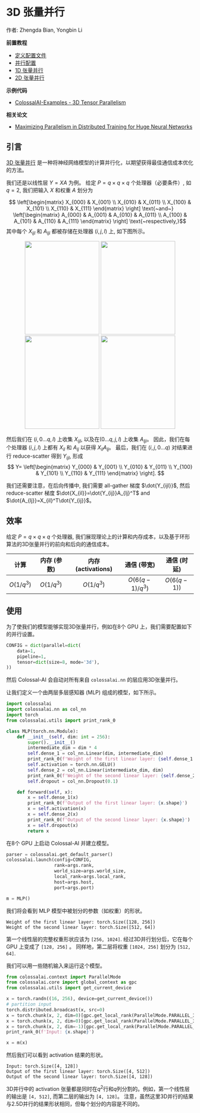 # 3D 张量并行

作者: Zhengda Bian, Yongbin Li

**前置教程**
- [定义配置文件](../basics/define_your_config.md)
- [并行配置](../basics/configure_parallelization.md)
- [1D 张量并行](./1D_tensor_parallel.md)
- [2D 张量并行](./2D_tensor_parallel.md)

**示例代码**
- [ColossalAI-Examples - 3D Tensor Parallelism](https://github.com/hpcaitech/ColossalAI-Examples/blob/main/features/tensor_parallel/README.md)

**相关论文**
- [Maximizing Parallelism in Distributed Training for Huge Neural Networks](https://arxiv.org/pdf/2105.14450.pdf)

## 引言

[3D 张量并行](https://arxiv.org/pdf/2105.14450.pdf) 是一种将神经网络模型的计算并行化，以期望获得最佳通信成本优化的方法。

我们还是以线性层 $Y = XA$ 为例。
给定 $P=q \times q \times q$ 个处理器（必要条件）, 如 $q=2$, 我们把输入 $X$ 和权重 $A$ 划分为

$$
\left[\begin{matrix}
            X_{000} & X_{001} \\
            X_{010} & X_{011} \\
            X_{100} & X_{101} \\
            X_{110} & X_{111} \end{matrix}
\right]
\text{~and~}
\left[\begin{matrix}
            A_{000} & A_{001} & A_{010} & A_{011} \\
            A_{100} & A_{101} & A_{110} & A_{111} \end{matrix}
\right]
\text{~respectively,}$$
其中每个 $X_{ijl}$ 和 $A_{lji}$ 都被存储在处理器 $(i,j,l)$ 上, 如下图所示。

<center>
<img src="https://s2.loli.net/2022/02/17/JevO6SED5z4PFdp.png" width = "200" height = "250" />
<img src="https://s2.loli.net/2022/02/17/qvtwjdfNXMAb4nF.png" width = "200" height = "250" />
<img src="https://s2.loli.net/2022/02/17/WFzm2N4IwKf1jXZ.png" width = "200" height = "250" />
<img src="https://s2.loli.net/2022/02/17/r2dZQ4hKxwTuIv6.png" width = "200" height = "250" />
</center>

然后我们在 $(i, 0...q,l)$ 上收集 $X_{ijl}$, 以及在$(0...q, j, l)$ 上收集 $A_{lji}$。
因此，我们在每个处理器 $(i,j,l)$ 上都有 $X_{il}$ 和 $A_{lj}$ 以获得 $X_{il}A_{lj}$。
最后，我们在 $(i, j, 0...q)$ 对结果进行 reduce-scatter 得到 $Y_{ijl}$, 形成
$$
Y=
\left[\begin{matrix}
            Y_{000} & Y_{001} \\
            Y_{010} & Y_{011} \\
            Y_{100} & Y_{101} \\
            Y_{110} & Y_{111} \end{matrix}
\right].
$$

我们还需要注意，在后向传播中, 我们需要 all-gather 梯度 $\dot{Y_{ijl}}$, 然后 reduce-scatter 梯度 $\dot{X_{il}}=\dot{Y_{ij}}A_{lj}^T$ and $\dot{A_{lj}}=X_{il}^T\dot{Y_{ij}}$。

## 效率
给定 $P=q \times q \times q$ 个处理器, 我们展现理论上的计算和内存成本，以及基于环形算法的3D张量并行的前向和后向的通信成本。

| 计算 | 内存 (参数) | 内存 (activations) | 通信 (带宽) | 通信 (时延) |
| :-:         | :-:              | :-:                  | :-:                       | :-:                     |
| $O(1/q^3)$  | $O(1/q^3)$       | $O(1/q^3)$           | $O(6(q-1)/q^3)$           | $O(6(q-1))$             |

## 使用

为了使我们的模型能够实现3D张量并行，例如在8个 GPU 上，我们需要配置如下的并行设置。

```python
CONFIG = dict(parallel=dict(
    data=1,
    pipeline=1,
    tensor=dict(size=8, mode='3d'),
))
```
然后 Colossal-AI 会自动对所有来自 `colossalai.nn` 的层应用3D张量并行。

让我们定义一个由两层多层感知器 (MLP) 组成的模型，如下所示。

```python
import colossalai
import colossalai.nn as col_nn
import torch
from colossalai.utils import print_rank_0

class MLP(torch.nn.Module):
    def __init__(self, dim: int = 256):
        super().__init__()
        intermediate_dim = dim * 4
        self.dense_1 = col_nn.Linear(dim, intermediate_dim)
        print_rank_0(f'Weight of the first linear layer: {self.dense_1.weight.shape}')
        self.activation = torch.nn.GELU()
        self.dense_2 = col_nn.Linear(intermediate_dim, dim)
        print_rank_0(f'Weight of the second linear layer: {self.dense_2.weight.shape}')
        self.dropout = col_nn.Dropout(0.1)

    def forward(self, x):
        x = self.dense_1(x)
        print_rank_0(f'Output of the first linear layer: {x.shape}')
        x = self.activation(x)
        x = self.dense_2(x)
        print_rank_0(f'Output of the second linear layer: {x.shape}')
        x = self.dropout(x)
        return x
```
在8个 GPU 上启动 Colossal-AI 并建立模型。
```python
parser = colossalai.get_default_parser()
colossalai.launch(config=CONFIG,
                  rank=args.rank,
                  world_size=args.world_size,
                  local_rank=args.local_rank,
                  host=args.host,
                  port=args.port)

m = MLP()
```
我们将会看到 MLP 模型中被划分的参数（如权重）的形状。
```shell
Weight of the first linear layer: torch.Size([128, 256])
Weight of the second linear layer: torch.Size([512, 64])
```

第一个线性层的完整权重形状应该为 `[256, 1024]`. 经过3D并行划分后，它在每个 GPU 上变成了 `[128, 256]` 。
同样地，第二层将权重 `[1024, 256]` 划分为 `[512, 64]`.

我们可以用一些随机输入来运行这个模型。

```python
from colossalai.context import ParallelMode
from colossalai.core import global_context as gpc
from colossalai.utils import get_current_device

x = torch.randn((16, 256), device=get_current_device())
# partition input
torch.distributed.broadcast(x, src=0)
x = torch.chunk(x, 2, dim=0)[gpc.get_local_rank(ParallelMode.PARALLEL_3D_WEIGHT)]
x = torch.chunk(x, 2, dim=0)[gpc.get_local_rank(ParallelMode.PARALLEL_3D_INPUT)]
x = torch.chunk(x, 2, dim=-1)[gpc.get_local_rank(ParallelMode.PARALLEL_3D_OUTPUT)]
print_rank_0(f'Input: {x.shape}')

x = m(x)
```
然后我们可以看到 activation 结果的形状。
```shell
Input: torch.Size([4, 128])
Output of the first linear layer: torch.Size([4, 512])
Output of the second linear layer: torch.Size([4, 128])
```
3D并行中的 activation 张量都是同时在$q^2$行和$q$列分割的。例如，第一个线性层的输出是 `[4, 512]`, 而第二层的输出为 `[4, 128]`。
注意，虽然这里3D并行的结果与2.5D并行的结果形状相同，但每个划分的内容是不同的。
